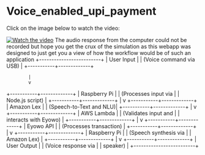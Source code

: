 # Voice_enabled_upi_payment

Click on the image below to watch the video:

[![Watch the video](https://github.com/user-attachments/assets/12109dea-4cd2-412e-b3cf-8c34a5dae19b)](https://drive.google.com/file/d/11--6V_XTbVQDYDbSfbG5CmlAzz6ltXyo/view?usp=sharing)
The audio response from the computer could not be recorded but hope you get the crux of the simulation as this webapp was designed to just get you a view of how the workflow would be of such an application 
+-------------------------+
|      User Input         |
| (Voice command via USB) |
+-----------+-------------+

            |
            v
            
+-----------+-------------+
|    Raspberry Pi         |
| (Processes input via    |
|  Node.js script)        |
+-----------+-------------+
            |
            v
+-----------+-------------+
|    Amazon Lex           |
| (Speech-to-Text and NLU)|
+-----------+-------------+
            |
            v
+-----------+-------------+
|    AWS Lambda           |
| (Validates input and    |
|  interacts with Eyowo)  |
+-----------+-------------+
            |
            v
+-----------+-------------+
|    Eyowo API            |
| (Processes transaction) |
+-----------+-------------+
            |
            v
+-----------+-------------+
|    Raspberry Pi         |
| (Speech synthesis via   |
|  Amazon Lex)            |
+-----------+-------------+
            |
            v
+-----------+-------------+
|    User Output          |
| (Voice response via     |
|  speaker)               |
+-------------------------+
